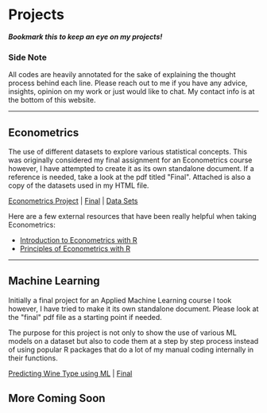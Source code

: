 Projects
=====

***Bookmark this to keep an eye on my projects!***

### Side Note

All codes are heavily annotated for the sake of explaining the thought process behind each line. Please reach out to me if you have any advice, insights, opinion on my work or just would like to chat. My contact info is at the bottom of this website.

---
## Econometrics 

The use of different datasets to explore various statistical concepts. This was originally considered my final assignment for an Econometrics course however, I have attempted to create it as its own standalone document. If a reference is needed, take a look at the pdf titled "Final". Attached is also a copy of the datasets used in my HTML file.

[Econometrics Project](https://rawcdn.githack.com/jadistanbelly/Econometrics/2e0ee4fba41774c60219db74cbc1f90d9f12bf6c/Econometrics%20Project.html) | [Final](https://github.com/jadistanbelly/Econometrics/raw/main/Final.pdf) | [Data Sets](https://github.com/jadistanbelly/Econometrics/raw/main/DataSets.zip)

Here are a few external resources that have been really helpful when taking Econometrics:

  - [Introduction to Econometrics with R](https://www.econometrics-with-r.org/index.html)
  - [Principles of Econometrics with R](https://bookdown.org/ccolonescu/RPoE4/)

---

## Machine Learning

Initially a final project for an Applied Machine Learning course I took however, I have tried to make it its own standalone document. Please look at the "final" pdf file as a starting point if needed. 

The purpose for this project is not only to show the use of various ML models on a dataset but also to code them at a step by step process instead of using popular R packages that do a lot of my manual coding internally in their functions. 

[Predicting Wine Type using ML](https://rawcdn.githack.com/jadistanbelly/Machine-Learning/5ba064e12c83da457af953be25070ab3bc345dcb/Predicting_Wine_Type_ML.html) | [Final](https://github.com/jadistanbelly/Machine-Learning/raw/main/Final.pdf)

## More Coming Soon
